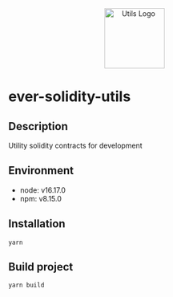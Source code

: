 <div align='center'>
  <img src="https://static.thenounproject.com/png/562360-200.png" width="120" alt="Utils Logo" />
</div>

# ever-solidity-utils

## Description

Utility solidity contracts for development

## Environment

- node: v16.17.0
- npm: v8.15.0

## Installation

```shell
yarn 
```

## Build project

```shell
yarn build
```

